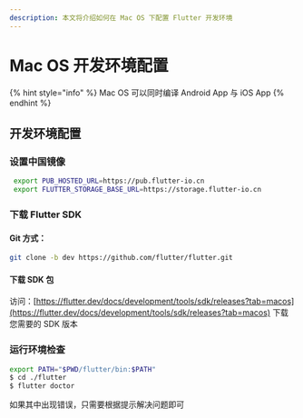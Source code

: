 ```yaml
---
description: 本文将介绍如何在 Mac OS 下配置 Flutter 开发环境
---
```


# Mac OS 开发环境配置

{% hint style="info" %}
Mac OS 可以同时编译 Android App 与 iOS App
{% endhint %}

## 开发环境配置

### 设置中国镜像

```bash
 export PUB_HOSTED_URL=https://pub.flutter-io.cn
 export FLUTTER_STORAGE_BASE_URL=https://storage.flutter-io.cn
```

### 下载 Flutter SDK 

#### Git 方式：

```bash
git clone -b dev https://github.com/flutter/flutter.git
```

#### 下载 SDK 包

访问：[https://flutter.dev/docs/development/tools/sdk/releases?tab=macos](https://flutter.dev/docs/development/tools/sdk/releases?tab=macos) 下载您需要的 SDK 版本

### 运行环境检查

```bash
export PATH="$PWD/flutter/bin:$PATH"
$ cd ./flutter
$ flutter doctor
```

如果其中出现错误，只需要根据提示解决问题即可

